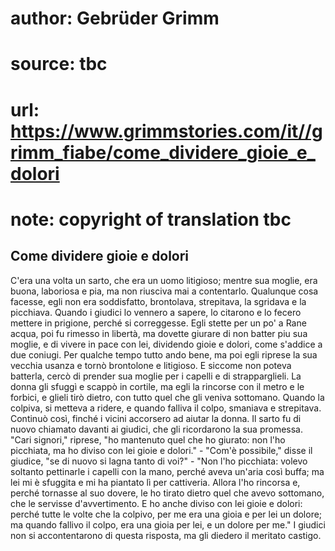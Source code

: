# author: Gebrüder Grimm
# source: tbc
# url: https://www.grimmstories.com/it//grimm_fiabe/come_dividere_gioie_e_dolori
# note: copyright of translation tbc

## Come dividere gioie e dolori 

C'era una volta un sarto, che era un uomo litigioso; mentre sua moglie,
era buona, laboriosa e pia, ma non riusciva mai a contentarlo. Qualunque
cosa facesse, egli non era soddisfatto, brontolava, strepitava, la
sgridava e la picchiava. Quando i giudici lo vennero a sapere, lo
citarono e lo fecero mettere in prigione, perché si correggesse. Egli
stette per un po' a Rane acqua, poi fu rimesso in libertà, ma dovette
giurare di non batter piu sua moglie, e di vivere in pace con lei,
dividendo gioie e dolori, come s'addice a due coniugi. Per qualche
tempo tutto ando bene, ma poi egli riprese la sua vecchia usanza e tornò
brontolone e litigioso. E siccome non poteva batterla, cercò di prender
sua moglie per i capelli e di strapparglieli. La donna gli sfuggì e
scappò in cortile, ma egli la rincorse con il metro e le forbici, e
glieli tirò dietro, con tutto quel che gli veniva sottomano. Quando la
colpiva, si metteva a ridere, e quando falliva il colpo, smaniava e
strepitava. Continuò così, finché i vicini accorsero ad aiutar la donna.
Il sarto fu di nuovo chiamato davanti ai giudici, che gli ricordarono la
sua promessa. "Cari signori," riprese, "ho mantenuto quel che ho
giurato: non l'ho picchiata, ma ho diviso con lei gioie e dolori." -
"Com'è possibile," disse il giudice, "se di nuovo si lagna tanto di
voi?" - "Non l'ho picchiata: volevo soltanto pettinarle i capelli con
la mano, perché aveva un'aria così buffa; ma lei mi è sfuggita e mi ha
piantato lì per cattiveria. Allora l'ho rincorsa e, perché tornasse al
suo dovere, le ho tirato dietro quel che avevo sottomano, che le
servisse d'avvertimento. E ho anche diviso con lei gioie e dolori:
perché tutte le volte che la colpivo, per me era una gioia e per lei un
dolore; ma quando fallivo il colpo, era una gioia per lei, e un dolore
per me." I giudici non si accontentarono di questa risposta, ma gli
diedero il meritato castigo.
